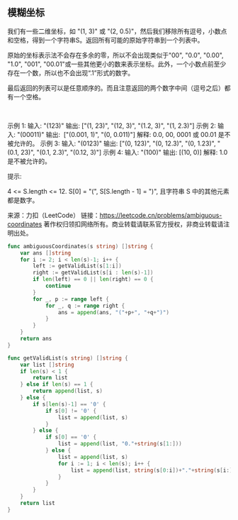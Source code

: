 ## 模糊坐标
我们有一些二维坐标，如 "(1, 3)" 或 "(2, 0.5)"，然后我们移除所有逗号，小数点和空格，得到一个字符串S。返回所有可能的原始字符串到一个列表中。

原始的坐标表示法不会存在多余的零，所以不会出现类似于"00", "0.0", "0.00", "1.0", "001", "00.01"或一些其他更小的数来表示坐标。此外，一个小数点前至少存在一个数，所以也不会出现“.1”形式的数字。

最后返回的列表可以是任意顺序的。而且注意返回的两个数字中间（逗号之后）都有一个空格。

 

示例 1:
输入: "(123)"
输出: ["(1, 23)", "(12, 3)", "(1.2, 3)", "(1, 2.3)"]
示例 2:
输入: "(00011)"
输出:  ["(0.001, 1)", "(0, 0.011)"]
解释: 
0.0, 00, 0001 或 00.01 是不被允许的。
示例 3:
输入: "(0123)"
输出: ["(0, 123)", "(0, 12.3)", "(0, 1.23)", "(0.1, 23)", "(0.1, 2.3)", "(0.12, 3)"]
示例 4:
输入: "(100)"
输出: [(10, 0)]
解释: 
1.0 是不被允许的。
 

提示:

4 <= S.length <= 12.
S[0] = "(", S[S.length - 1] = ")", 且字符串 S 中的其他元素都是数字。


来源：力扣（LeetCode）
链接：https://leetcode.cn/problems/ambiguous-coordinates
著作权归领扣网络所有。商业转载请联系官方授权，非商业转载请注明出处。
```go
func ambiguousCoordinates(s string) []string {
	var ans []string
	for i := 2; i < len(s)-1; i++ {
		left := getValidList(s[1:i])
		right := getValidList(s[i : len(s)-1])
		if len(left) == 0 || len(right) == 0 {
			continue
		}
		for _, p := range left {
			for _, q := range right {
				ans = append(ans, "("+p+", "+q+")")
			}
		}
	}
	return ans
}

func getValidList(s string) []string {
	var list []string
	if len(s) < 1 {
		return list
	} else if len(s) == 1 {
		return append(list, s)
	} else {
		if s[len(s)-1] == '0' {
			if s[0] != '0' {
				list = append(list, s)
			}
		} else {
			if s[0] == '0' {
				list = append(list, "0."+string(s[1:]))
			} else {
				list = append(list, s)
				for i := 1; i < len(s); i++ {
					list = append(list, string(s[0:i])+"."+string(s[i:]))
				}
			}
		}
	}
	return list
}


```
